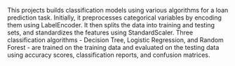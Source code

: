 This projects builds classification models using various algorithms for a loan prediction task. Initially, it preprocesses categorical variables by encoding them using LabelEncoder. It then splits the data into training and testing sets, and standardizes the features using StandardScaler. Three classification algorithms - Decision Tree, Logistic Regression, and Random Forest - are trained on the training data and evaluated on the testing data using accuracy scores, classification reports, and confusion matrices.
